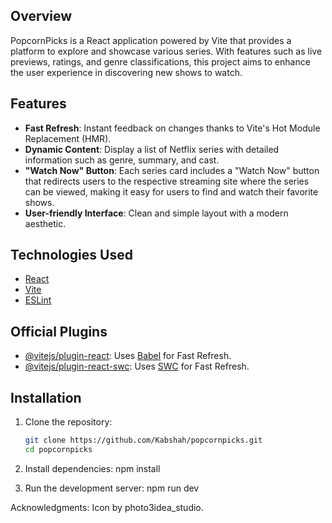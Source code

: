 ## Overview

PopcornPicks is a React application powered by Vite that provides a platform to explore and showcase various series. With features such as live previews, ratings, and genre classifications, this project aims to enhance the user experience in discovering new shows to watch.

## Features

- **Fast Refresh**: Instant feedback on changes thanks to Vite's Hot Module Replacement (HMR).
- **Dynamic Content**: Display a list of Netflix series with detailed information such as genre, summary, and cast.
- **"Watch Now" Button**: Each series card includes a "Watch Now" button that redirects users to the respective streaming site where the series can be viewed, making it easy for users to find and watch their favorite shows.
- **User-friendly Interface**: Clean and simple layout with a modern aesthetic.

## Technologies Used

- [React](https://reactjs.org/)
- [Vite](https://vitejs.dev/)
- [ESLint](https://eslint.org/)

## Official Plugins

- [@vitejs/plugin-react](https://github.com/vitejs/vite-plugin-react/blob/main/packages/plugin-react/README.md): Uses [Babel](https://babeljs.io/) for Fast Refresh.
- [@vitejs/plugin-react-swc](https://github.com/vitejs/vite-plugin-react-swc): Uses [SWC](https://swc.rs/) for Fast Refresh.

## Installation

1. Clone the repository:
   ```bash
   git clone https://github.com/Kabshah/popcornpicks.git
   cd popcornpicks

2. Install dependencies:
npm install

3. Run the development server:
npm run dev


Acknowledgments:
Icon by photo3idea_studio.
